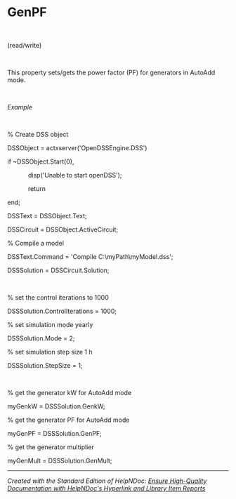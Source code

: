 # GenPF

&nbsp;

(read/write)

&nbsp;

This property sets/gets the power factor (PF) for generators in AutoAdd mode.

&nbsp;

*Example*

&nbsp;

% Create DSS object

DSSObject = actxserver('OpenDSSEngine.DSS')

if ~DSSObject.Start(0),

&nbsp; &nbsp; &nbsp; &nbsp; &nbsp; &nbsp; disp('Unable to start openDSS');

&nbsp; &nbsp; &nbsp; &nbsp; &nbsp; &nbsp; return

end;

DSSText = DSSObject.Text;

DSSCircuit = DSSObject.ActiveCircuit;

% Compile a model &nbsp; &nbsp;

DSSText.Command = 'Compile C:\\myPath\\myModel.dss';

DSSSolution = DSSCircuit.Solution;

&nbsp;

% set the control iterations to 1000

DSSSolution.ControlIterations = 1000;&nbsp;

% set simulation mode yearly

DSSSolution.Mode = 2;

% set simulation step size 1 h

DSSSolution.StepSize = 1;

&nbsp;

% get the generator kW for AutoAdd mode

myGenkW = DSSSolution.GenkW;

% get the generator PF for AutoAdd mode

myGenPF = DSSSolution.GenPF;

% get the generator multiplier

myGenMult = DSSSolution.GenMult;

***
_Created with the Standard Edition of HelpNDoc: [Ensure High-Quality Documentation with HelpNDoc's Hyperlink and Library Item Reports](<https://www.helpndoc.com/feature-tour/advanced-project-analyzer/>)_
